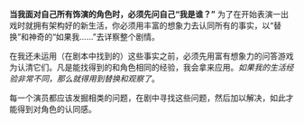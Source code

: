 **当我面对自己所有饰演的角色时，必须先问自己“我是谁？”**
为了在开始表演一出戏时就拥有架构好的新生活，你必须用丰富的想象力去认同所有的事实，以“替换”和神奇的“如果我……”去详察整个剧情。

在我还未运用（在剧本中找到的）这些事实之前，必须先用富有想象力的问答游戏为认清它们。凡是能找得到的和角色相同的经验，我会拿来应用。*如果我的生活经验非常不同，那么就得用到替换和观察了*。

每一个演员都应该发掘相类的问题，在剧中寻找这些问题，然后加以解决，如此才能得到对角色的认同感。

